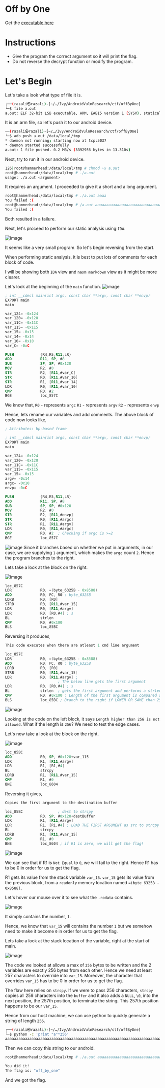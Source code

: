 # Off by One

Get the [executable here](https://github.com/wireless90/AndroidInternalsCTF/tree/main/One%20By%20One)

# Instructions

- Give the program the correct argument so it will print the flag. 
- Do not reverse the decrypt function or modify the program.


# Let's Begin

Let's take a look what type of file it is.

```sh
┌──(razali㉿razali)-[~/…/Ivy/AndroidVulnResearch/ctf/offByOne]
└─$ file a.out
a.out: ELF 32-bit LSB executable, ARM, EABI5 version 1 (SYSV), statically linked, with debug_info, not stripped
```

It is an arm file, so let's push it to our android device.

```sh
──(razali㉿razali)-[~/…/Ivy/AndroidVulnResearch/ctf/offByOne]
└─$ adb push a.out /data/local/tmp
* daemon not running; starting now at tcp:5037
* daemon started successfully
a.out: 1 file pushed. 0.2 MB/s (3392956 bytes in 13.310s)

```

Next, try to run it in our android device.

```sh
126|root@hammerhead:/data/local/tmp # chmod +x a.out
root@hammerhead:/data/local/tmp # ./a.out
usage: ./a.out <argument>
```

It requires an argument. I proceeded to give it a short and a long argument.

```sh
root@hammerhead:/data/local/tmp # ./a.out aaaa
You failed :(
root@hammerhead:/data/local/tmp # /a.out aaaaaaaaaaaaaaaaaaaaaaaaaaaaaaaaaaaaaaaaaa                             
You failed :(

```

Both resulted in a failure.

Next, let's proceed to perform our static analysis using `IDA`.

![image](https://dev-to-uploads.s3.amazonaws.com/uploads/articles/b8l09eft80t16l3hk4si.png)
 
It seems like a very small program. So let's begin reversing from the start.

When performing static analysis, it is best to put lots of comments for each block of code.

I will be showing both `IDA` view and `nasm markdown` view as it might be more clearer.

Let's look at the beginning of the `main` function.
![image](https://dev-to-uploads.s3.amazonaws.com/uploads/articles/4dat0yq4h2ch0m8zfrqi.png)


```nasm
; int __cdecl main(int argc, const char **argv, const char **envp)
EXPORT main
main

var_124= -0x124
var_120= -0x120
var_11C= -0x11C
var_115= -0x115
var_15= -0x15
var_14= -0x14
var_10= -0x10
var_C= -0xC

PUSH            {R4,R5,R11,LR}
ADD             R11, SP, #8
SUB             SP, SP, #0x120
MOV             R2, #0
STR             R2, [R11,#var_C]
STR             R0, [R11,#var_10]
STR             R1, [R11,#var_14]
LDR             R0, [R11,#var_10]
CMP             R0, #2
BGE             loc_857C
```
 
We know that,
`R0` - represents `argc`
`R1` - represents `argv`
`R2` - represents `envp`

Hence, lets rename our variables and add comments. The above block of code now looks like,

```nasm
; Attributes: bp-based frame

; int __cdecl main(int argc, const char **argv, const char **envp)
EXPORT main
main

var_124= -0x124
var_120= -0x120
var_11C= -0x11C
var_115= -0x115
var_15= -0x15
argv= -0x14
argc= -0x10
envp= -0xC

PUSH            {R4,R5,R11,LR}
ADD             R11, SP, #8
SUB             SP, SP, #0x120
MOV             R2, #0
STR             R2, [R11,#envp]
STR             R0, [R11,#argc]
STR             R1, [R11,#argv]
LDR             R0, [R11,#argc]
CMP             R0, #2  ; Checking if argc is >=2
BGE             loc_857C
```

![image](https://dev-to-uploads.s3.amazonaws.com/uploads/articles/hyz14kpdnwqcmi97zk4v.png)
Since it branches based on whether we put in arguments, in our case, we are supplying `1` argument, which makes the `argc` count `2`. Hence the program branches to the right.

Lets take a look at the block on the right.

![image](https://dev-to-uploads.s3.amazonaws.com/uploads/articles/3objga8g68qxajek6s2d.png)

```nasm
loc_857C
LDR             R0, =(byte_6325B - 0x8588)
ADD             R0, PC, R0 ; byte_6325B
LDRB            R0, [R0]
STRB            R0, [R11,#var_15]
LDR             R0, [R11,#argv]
LDR             R0, [R0,#4] ; s
BL              strlen
CMP             R0, #0x100
BLS             loc_85BC
``` 

Reversing it produces, 
```nasm
This code executes when there are atleast 1 cmd line argument

loc_857C
LDR             R0, =(byte_6325B - 0x8588)
ADD             R0, PC, R0 ; byte_6325B
LDRB            R0, [R0]
STRB            R0, [R11,#var_15]
LDR             R0, [R11,#argv] ;
                        ; The below line gets the first argument
LDR             R0, [R0,#4] ; s
BL              strlen  ; gets the first argument and performs a strlen on it
CMP             R0, #0x100 ; Length of the first argument is compared against 256
BLS             loc_85BC ; Branch to the right if LOWER OR SAME than 256
```

![image](https://dev-to-uploads.s3.amazonaws.com/uploads/articles/ns67c70ojetsvoiifib9.png)

Looking at the code on the left block, it says `Length higher than 256 is not allowed`. What if the length is `256`? We need to test the edge cases.

Let's now take a look at the block on the right.

![image](https://dev-to-uploads.s3.amazonaws.com/uploads/articles/a9hxavlwkixz7k5fn55p.png)

```nasm
loc_85BC
ADD             R0, SP, #0x128+var_115
LDR             R1, [R11,#argv]
LDR             R1, [R1,#4]
BL              strcpy
LDRB            R1, [R11,#var_15]
CMP             R1, #0
BNE             loc_8604
``` 

Reversing it gives,

```nasm
Copies the first argument to the destination buffer

loc_85BC                ; dest to strcpy
ADD             R0, SP, #0x128+destBuffer
LDR             R1, [R11,#argv]
LDR             R1, [R1,#4] ; LOAD THE FIRST ARGUMENT as src to strcpy
BL              strcpy
LDRB            R1, [R11,#var_15]
CMP             R1, #0
BNE             loc_8604 ; if R1 is zero, we will get the flag!
```
![image](https://dev-to-uploads.s3.amazonaws.com/uploads/articles/r9i06gwwlr10ozsfmgqr.png)
 
We can see that if R1 is `Not Equal` to `0`, we will fail to the right. Hence R1 has to be 0 in order for us to get the flag.

R1 gets its value from the stack variable `var_15`.
`var_15` gets its value from the previous block, from a `readonly` memory location named `=(byte_6325B - 0x8588)`. 

Let's hover our mouse over it to see what the `.rodata` contains.

![image](https://dev-to-uploads.s3.amazonaws.com/uploads/articles/9qfduag8ydetrucwwv2n.png)
 
It simply contains the number, `1`.

Hence, we know that `var_15` will contains the number `1` but we somehow need to make it become `0` in order for us to get the flag.

Lets take a look at the stack location of the variable, right at the start of main.

![image](https://dev-to-uploads.s3.amazonaws.com/uploads/articles/ijcmt431dwdzzmc91nej.png)

The code we looked at allows a max of `256` bytes to be written and the 2 variables are exactly 256 bytes from each other. Hence we need at least 257 characters to override into `var_15`. Moreover, the character that overrides `var_15` has to be 0 in order for us to get the flag.

The flaw here relies on `strcpy`. If we were to pass 256 characters, `strcpy` copies all 256 characters into the `buffer` and it also adds a `NULL`, `\0`, into the next position, the 257th position, to terminate the string. This 257th position happens to be our `var_15`.

Hence from our host machine, we can use python to quickly generate a string of length `256`.

```sh
┌──(razali㉿razali)-[~/…/Ivy/AndroidVulnResearch/ctf/offByOne]
└─$ python -c 'print "a"*256'                            
aaaaaaaaaaaaaaaaaaaaaaaaaaaaaaaaaaaaaaaaaaaaaaaaaaaaaaaaaaaaaaaaaaaaaaaaaaaaaaaaaaaaaaaaaaaaaaaaaaaaaaaaaaaaaaaaaaaaaaaaaaaaaaaaaaaaaaaaaaaaaaaaaaaaaaaaaaaaaaaaaaaaaaaaaaaaaaaaaaaaaaaaaaaaaaaaaaaaaaaaaaaaaaaaaaaaaaaaaaaaaaaaaaaaaaaaaaaaaaaaaaaaaaaaaaaaaaaa
```

Then we can copy this string to our android.

```sh
root@hammerhead:/data/local/tmp # ./a.out aaaaaaaaaaaaaaaaaaaaaaaaaaaaaaaaaaaaaaaaaaaaaaaaaaaaaaaaaaaaaaaaaaaaaaaaaaaaaaaaaaaaaaaaaaaaaaaaaaaaaaaaaaaaaaaaaaaaaaaaaaaaaaaaaaaaaaaaaaaaaaaaaaaaaaaaaaaaaaaaaaaaaaaaaaaaaaaaaaaaaaaaaaaaaaaaaaaaaaaaaaaaaaaaaaaaaaaaaaaaaaaaaaaaaaaaaaaaaaaaaaaaaaaaaaaaaaaa

You did it!
The flag is: "off_by_one"


```

And we got the flag.